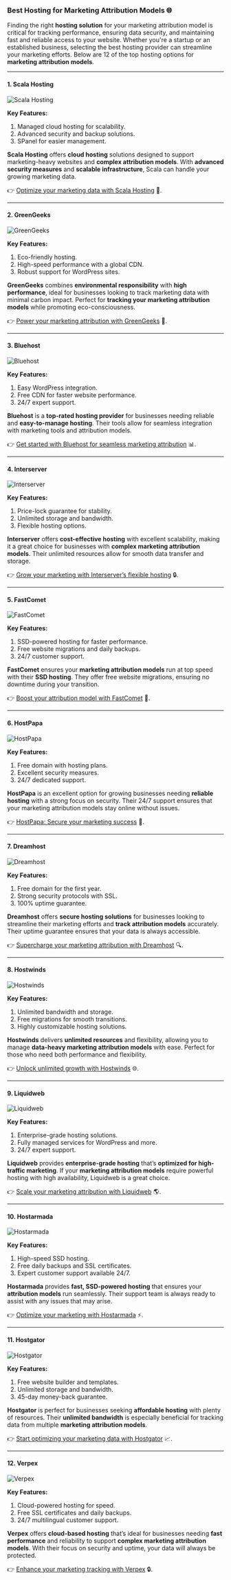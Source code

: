 ### Best Hosting for Marketing Attribution Models 🌐

Finding the right **hosting solution** for your marketing attribution model is critical for tracking performance, ensuring data security, and maintaining fast and reliable access to your website. Whether you're a startup or an established business, selecting the best hosting provider can streamline your marketing efforts. Below are 12 of the top hosting options for **marketing attribution models**.

---

#### 1. Scala Hosting 
![Scala Hosting](https://i.imgur.com/uJ5JIK3.png "Scala Web Hosting")

**Key Features:**
1. Managed cloud hosting for scalability.
2. Advanced security and backup solutions.
3. SPanel for easier management.

**Scala Hosting** offers **cloud hosting** solutions designed to support marketing-heavy websites and **complex attribution models**. With **advanced security measures** and **scalable infrastructure**, Scala can handle your growing marketing data.

👉 [Optimize your marketing data with Scala Hosting](https://snipitx.com/scala-jy) 🚀.

---

#### 2. GreenGeeks 
![GreenGeeks](https://i.imgur.com/eEwuntu.jpg "GreenGeeks Hosting")

**Key Features:**
1. Eco-friendly hosting.
2. High-speed performance with a global CDN.
3. Robust support for WordPress sites.

**GreenGeeks** combines **environmental responsibility** with **high performance**, ideal for businesses looking to track marketing data with minimal carbon impact. Perfect for **tracking your marketing attribution models** while promoting eco-consciousness.

👉 [Power your marketing attribution with GreenGeeks](https://snipitx.com/greengeeks-jy) 🌱.

---

#### 3. Bluehost 
![Bluehost](https://i.imgur.com/PasFF9E.jpeg "Bluehost Hosting")

**Key Features:**
1. Easy WordPress integration.
2. Free CDN for faster website performance.
3. 24/7 expert support.

**Bluehost** is a **top-rated hosting provider** for businesses needing reliable and **easy-to-manage hosting**. Their tools allow for seamless integration with marketing tools and attribution models.

👉 [Get started with Bluehost for seamless marketing attribution](https://snipitx.com/bluehost-jy) 📊.

---

#### 4. Interserver 
![Interserver](https://i.imgur.com/OM5dOEW.jpeg "Interserver Hosting")

**Key Features:**
1. Price-lock guarantee for stability.
2. Unlimited storage and bandwidth.
3. Flexible hosting options.

**Interserver** offers **cost-effective hosting** with excellent scalability, making it a great choice for businesses with **complex marketing attribution models**. Their unlimited resources allow for smooth data transfer and storage.

👉 [Grow your marketing with Interserver’s flexible hosting](https://snipitx.com/interserver-jy) 🔒.

---

#### 5. FastComet 
![FastComet](https://i.imgur.com/7qgXuWp.png "FastComet Hosting")

**Key Features:**
1. SSD-powered hosting for faster performance.
2. Free website migrations and daily backups.
3. 24/7 customer support.

**FastComet** ensures your **marketing attribution models** run at top speed with their **SSD hosting**. They offer free website migrations, ensuring no downtime during your transition.

👉 [Boost your attribution model with FastComet](https://snipitx.com/fastcomet-jy) 🚀.

---

#### 6. HostPapa 
![HostPapa](https://i.imgur.com/ouDTkvl.jpeg "HostPapa Hosting")

**Key Features:**
1. Free domain with hosting plans.
2. Excellent security measures.
3. 24/7 dedicated support.

**HostPapa** is an excellent option for growing businesses needing **reliable hosting** with a strong focus on security. Their 24/7 support ensures that your marketing attribution models stay online without issues.

👉 [HostPapa: Secure your marketing success](https://snipitx.com/hostpapa-jy) 🔐.

---

#### 7. Dreamhost 
![Dreamhost](https://i.imgur.com/rXIg8ip.jpeg "Dreamhost Hosting")

**Key Features:**
1. Free domain for the first year.
2. Strong security protocols with SSL.
3. 100% uptime guarantee.

**Dreamhost** offers **secure hosting solutions** for businesses looking to streamline their marketing efforts and **track attribution models** accurately. Their uptime guarantee ensures that your data is always accessible.

👉 [Supercharge your marketing attribution with Dreamhost](https://snipitx.com/dreamhost-jy) 🔍.

---

#### 8. Hostwinds 
![Hostwinds](https://i.imgur.com/53aSNXx.jpeg "Hostwinds Hosting")

**Key Features:**
1. Unlimited bandwidth and storage.
2. Free migrations for smooth transitions.
3. Highly customizable hosting solutions.

**Hostwinds** delivers **unlimited resources** and flexibility, allowing you to manage **data-heavy marketing attribution models** with ease. Perfect for those who need both performance and flexibility.

👉 [Unlock unlimited growth with Hostwinds](https://snipitx.com/hostwinds-jy) 🌐.

---

#### 9. Liquidweb 
![Liquidweb](https://i.imgur.com/4IvT9SC.jpeg "Liquidweb Hosting")

**Key Features:**
1. Enterprise-grade hosting solutions.
2. Fully managed services for WordPress and more.
3. 24/7 expert support.

**Liquidweb** provides **enterprise-grade hosting** that’s **optimized for high-traffic marketing**. If your **marketing attribution models** require powerful hosting with high availability, Liquidweb is a great choice.

👉 [Scale your marketing attribution with Liquidweb](https://snipitx.com/liquidweb-jy) 🌎.

---

#### 10. Hostarmada 
![Hostarmada](https://i.imgur.com/KFbdf3o.jpeg "Hostarmada Hosting")

**Key Features:**
1. High-speed SSD hosting.
2. Free daily backups and SSL certificates.
3. Expert customer support available 24/7.

**Hostarmada** provides **fast, SSD-powered hosting** that ensures your **attribution models** run seamlessly. Their support team is always ready to assist with any issues that may arise.

👉 [Optimize your marketing with Hostarmada](https://snipitx.com/hostarmada-jy) ⚡.

---

#### 11. Hostgator 
![Hostgator](https://i.imgur.com/BcVkH57.jpeg "Hostgator Hosting")

**Key Features:**
1. Free website builder and templates.
2. Unlimited storage and bandwidth.
3. 45-day money-back guarantee.

**Hostgator** is perfect for businesses seeking **affordable hosting** with plenty of resources. Their **unlimited bandwidth** is especially beneficial for tracking data from multiple **marketing attribution models**.

👉 [Start optimizing your marketing data with Hostgator](https://snipitx.com/hostgator-jy) 📈.

---

#### 12. Verpex 
![Verpex](https://i.imgur.com/6x5LhiS.jpeg "Verpex Hosting")

**Key Features:**
1. Cloud-powered hosting for speed.
2. Free SSL certificates and daily backups.
3. 24/7 multilingual customer support.

**Verpex** offers **cloud-based hosting** that’s ideal for businesses needing **fast performance** and reliability to support **complex marketing attribution models**. With their focus on security and uptime, your data will always be protected.

👉 [Enhance your marketing tracking with Verpex](https://snipitx.com/verpex-jy) 🔒.

